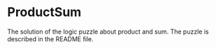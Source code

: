 # ProductSum
The solution of the logic puzzle about product and sum. The puzzle is described in the README file.
